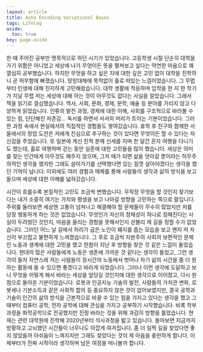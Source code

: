 ```yaml
---
layout: article
title: Auto Encoding Variational Bayes
tags: Lifelog
aside:
  toc: true
key: page-aside
---
```


한 때 주어진 공부만 맹목적으로 하던 시기가 있었습니다. 고등학생 시절 단순히 대학을 가기 위함은 아니었고 세상에 나가 무엇이든 뜻을 펼쳐보고 싶다는 막연한 마음으로 꽤 열심히 공부했습니다. 하지만 무엇을 하고 싶은 지에 대한 깊은 고민 없이 대학을 진학하니 곧 허무함에 빠졌습니다. 망망대해에 목적없이 홀로 떠있는 느낌이었습니다. 그 무렵부터 인생에 대해 진지하게 고민해왔습니다. 대학 생활에 적응하며 입학을 한 지 한 학기가 지날 무렵 저는 세상에 대해 아는 것이 아무것도 없다는 사실을 알았습니다. 그래서 책을 읽기로 결심했습니다. 역사, 사회, 문화, 경제, 문학, 예술 등 분야를 가리지 않고 다양하게 읽었습니다. 인류의 발전 과정, 경제에 대한 이해, 사회를 구조적으로 바라볼 수 있는 힘, 단단해진 자존감... 독서를 하면서 서서히 머리가 트이는 기분이었습니다. 그러한 과정 속에서 현실에서의 직접적인 경험들도 쌓여갔습니다. 휴학 후 친구와 함께한 서울에서의 창업 도전은 저에게 진심으로 추구하는 것이 있다면 무엇이든 할 수 있다는 자신감을 주었습니다. 또 일본에 계신 친척 분께 신세를 지며 한 달간 혼자 여행을 다니기도 했는데, 홀로 여행하며 걷는 동안 실존에 대한 고민들을 많이 했습니다. 세상은 의미를 찾는 인간에게 아무것도 해주지 않으며, 그저 때가 되면 삶을 앗아갈 뿐이라는 허무주의적인 생각을 했지만 그래도 살아가기를 선택했다면 있는 힘껏 살아야겠다는 생각을 했던 기억이 납니다. 이외에도 여러 경험과 매체를 통해 사람들의 생각과 삶의 방식을 보고 들으며 세상에 대한 이해를 넓혀갔습니다.



  시간이 흐를수록 본질적인 고민도 조금씩 변했습니다. 무작정 무엇을 할 것인지 찾기보다는 내가 소중히 여기는 가치와 평생을 보고 나아갈 방향을 고민하는 쪽으로 말입니다. 주위를 둘러보면 세상엔 고통이 넘쳐나고 해결해야 할 문제들이 무수히 많았지만 저를 당장 행동하게 하는 것은 없었습니다. 무엇인가 자신의 정체성이 하나로 정해진다는 사실이 두려웠던 것인지, 마음을 울리는 경험을 못해서인지 섣불리 제 길을 정할 수가 없었습니다. 그러던 어느 날 길에서 허리가 굽은 노인이 폐지를 줍는 모습을 보고 왠지 저 자신이 부끄럽고 불편하게 느껴졌습니다. 그 후로 조금씩 자본주의 사회의 보편적인 문제인 노동과 생계에 대한 고민을 했고 한참이 지난 후 방향을 찾은 것 같은 느낌이 들었습니다. 현대의 많은 사람들에게 노동은 생존에 가까운 것 같다는 생각이 들었고, 그런 생각이 들자 자연스레 저는 사람들이 장시간의 노동에서 벗어나 자기 삶의 시간을 좀 더 원하는 활동에 쓸 수 있으면 좋겠다고 바라게 되었습니다. 그러나 이런 생각에 도달하고 보니 무엇을 어떻게 해서 바라는 세상을 앞당길 것인지에 대한 생각으로 이어졌고, 다시 원점으로 돌아온 기분이었습니다. 로봇과 인공지능 기술의 발전, 사람들의 가치관 변화, 로봇세나 기본소득과 같은 사회적 합의 등 중요하지 않은 것이 없어보였지만, 결국 공학과 기술이 인간의 삶의 방식을 근본적으로 바꿀 수 있는 힘을 가지고 있다는 생각을 했고 그때부터 컴퓨터 공학, 전자 공학에 대해 관심을 가지고 공부하기 시작했습니다. 비록 학부과정을 화학공학으로 전공했지만 진정 바라는 것을 위해 과감히 방향을 틀었습니다. 현재는 관련 대학원에 진학해 2020년부터 석사과정을 밟고 있습니다. 돌아보면 지금까지 방황하고 고뇌했던 시간들이 너무나도 아깝게 여겨집니다. 좀 더 일찍 길을 찾았다면 좋지 않았을까 아쉬움이 느껴지지만 그래도 찾았다는 것이 제 마음을 충만하게 합니다. 이제부터가 진짜 시작이라 생각하며 남은 여정을 떠나볼까 합니다. 
